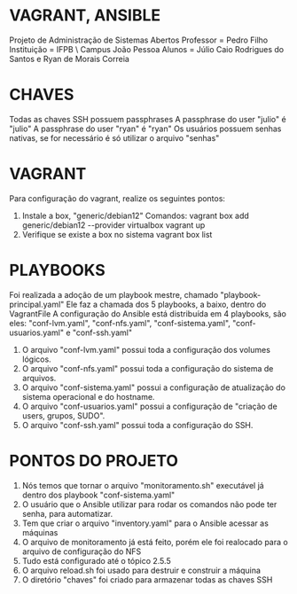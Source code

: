 # VAGRANT, ANSIBLE
Projeto de Administração de Sistemas Abertos
Professor = Pedro Filho
Instituição = IFPB \ Campus João Pessoa
Alunos = Júlio Caio Rodrigues do Santos e Ryan de Morais Correia

# CHAVES
Todas as chaves SSH possuem passphrases
A passphrase do user "julio" é "julio"
A passphrase do user "ryan" é "ryan"
Os usuários possuem senhas nativas, se for
necessário é só utilizar o arquivo "senhas"

# VAGRANT
Para configuração do vagrant, realize os seguintes pontos:
1. Instale a box, "generic/debian12"
   Comandos: 
   vagrant box add generic/debian12 --provider virtualbox
   vagrant up 
2. Verifique se existe a box no sistema
   vagrant box list

# PLAYBOOKS
Foi realizada a adoção de um playbook mestre, chamado "playbook-principal.yaml"
Ele faz a chamada dos 5 playbooks, a baixo, dentro do VagrantFile
A configuração do Ansible está distribuída em 4 playbooks,
são eles: "conf-lvm.yaml", "conf-nfs.yaml", "conf-sistema.yaml", "conf-usuarios.yaml" e "conf-ssh.yaml"
1. O arquivo "conf-lvm.yaml" possui toda a configuração dos volumes lógicos. 
2. O arquivo "conf-nfs.yaml" possui toda a configuração do sistema de arquivos.
3. O arquivo "conf-sistema.yaml" possui a configuração de atualização do sistema
   operacional e do hostname. 
4. O arquivo "conf-usuarios.yaml" possui a configuração de "criação de users, grupos, 
   SUDO".
5. O arquivo "conf-ssh.yaml" possui toda a configuração do SSH. 

# PONTOS DO PROJETO
1. Nós temos que tornar o arquivo "monitoramento.sh" executável já dentro dos playbook "conf-sistema.yaml"
2. O usuário que o Ansible utilizar para rodar os comandos não pode ter senha, para automatizar. 
3. Tem que criar o arquivo "inventory.yaml" para o Ansible acessar as máquinas
4. O arquivo de monitoramento já está feito, porém ele foi realocado para o arquivo de configuração do NFS
5. Tudo está configurado até o tópico 2.5.5 
6. O arquivo reload.sh foi usado para destruir e construir a máquina
7. O diretório "chaves" foi criado para armazenar todas as chaves SSH
